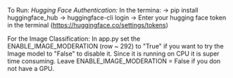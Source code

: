 To Run:
*Hugging Face Authentication:*
In the termina:
  -> pip install huggingface_hub
  -> huggingface-cli login
    -> Enter your hugging face token in the terminal (https://huggingface.co/settings/tokens)


For the Image Classification:
In app.py set the ENABLE_IMAGE_MODERATION (row ~ 292) to "True" if you want to try the Image model to "False" to disable it.
Since it is running on CPU it is super time consuming. Leave ENABLE_IMAGE_MODERATION = False if you don not have a GPU.
